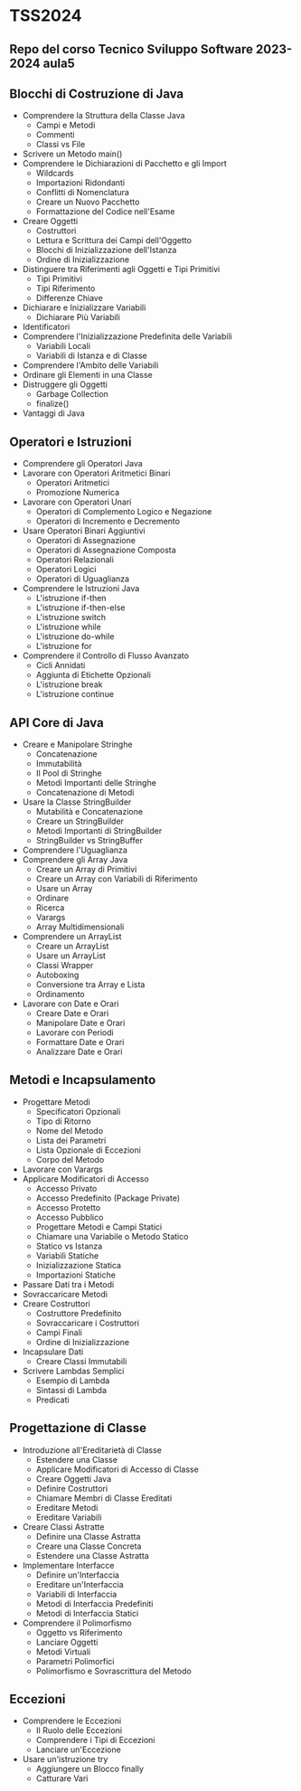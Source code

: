 # TSS2024
Repo del corso Tecnico Sviluppo Software 2023-2024
aula5
---

## Blocchi di Costruzione di Java

* Comprendere la Struttura della Classe Java
  * Campi e Metodi
  * Commenti
  * Classi vs File
* Scrivere un Metodo main()
* Comprendere le Dichiarazioni di Pacchetto e gli Import
  * Wildcards
  * Importazioni Ridondanti
  * Conflitti di Nomenclatura
  * Creare un Nuovo Pacchetto
  * Formattazione del Codice nell'Esame
* Creare Oggetti
  * Costruttori
  * Lettura e Scrittura dei Campi dell'Oggetto
  * Blocchi di Inizializzazione dell'Istanza
  * Ordine di Inizializzazione
* Distinguere tra Riferimenti agli Oggetti e Tipi Primitivi
  * Tipi Primitivi
  * Tipi Riferimento
  * Differenze Chiave
* Dichiarare e Inizializzare Variabili
  * Dichiarare Più Variabili
* Identificatori
* Comprendere l'Inizializzazione Predefinita delle Variabili
  * Variabili Locali
  * Variabili di Istanza e di Classe
* Comprendere l'Ambito delle Variabili
* Ordinare gli Elementi in una Classe
* Distruggere gli Oggetti
  * Garbage Collection
  * finalize()
* Vantaggi di Java

## Operatori e Istruzioni

* Comprendere gli Operatori Java
* Lavorare con Operatori Aritmetici Binari
  * Operatori Aritmetici
  * Promozione Numerica
* Lavorare con Operatori Unari
  * Operatori di Complemento Logico e Negazione
  * Operatori di Incremento e Decremento
* Usare Operatori Binari Aggiuntivi
  * Operatori di Assegnazione
  * Operatori di Assegnazione Composta
  * Operatori Relazionali
  * Operatori Logici
  * Operatori di Uguaglianza
* Comprendere le Istruzioni Java
  * L'istruzione if-then
  * L'istruzione if-then-else
  * L'istruzione switch
  * L'istruzione while
  * L'istruzione do-while
  * L'istruzione for
* Comprendere il Controllo di Flusso Avanzato
  * Cicli Annidati
  * Aggiunta di Etichette Opzionali
  * L'istruzione break
  * L'istruzione continue

## API Core di Java

* Creare e Manipolare Stringhe
  * Concatenazione
  * Immutabilità
  * Il Pool di Stringhe
  * Metodi Importanti delle Stringhe
  * Concatenazione di Metodi
* Usare la Classe StringBuilder
  * Mutabilità e Concatenazione
  * Creare un StringBuilder
  * Metodi Importanti di StringBuilder
  * StringBuilder vs StringBuffer
* Comprendere l'Uguaglianza
* Comprendere gli Array Java
  * Creare un Array di Primitivi
  * Creare un Array con Variabili di Riferimento
  * Usare un Array
  * Ordinare
  * Ricerca
  * Varargs
  * Array Multidimensionali
* Comprendere un ArrayList
  * Creare un ArrayList
  * Usare un ArrayList
  * Classi Wrapper
  * Autoboxing
  * Conversione tra Array e Lista
  * Ordinamento
* Lavorare con Date e Orari
  * Creare Date e Orari
  * Manipolare Date e Orari
  * Lavorare con Periodi
  * Formattare Date e Orari
  * Analizzare Date e Orari

## Metodi e Incapsulamento

* Progettare Metodi
  * Specificatori Opzionali
  * Tipo di Ritorno
  * Nome del Metodo
  * Lista dei Parametri
  * Lista Opzionale di Eccezioni
  * Corpo del Metodo
* Lavorare con Varargs
* Applicare Modificatori di Accesso
  * Accesso Privato
  * Accesso Predefinito (Package Private)
  * Accesso Protetto
  * Accesso Pubblico
  * Progettare Metodi e Campi Statici
  * Chiamare una Variabile o Metodo Statico
  * Statico vs Istanza
  * Variabili Statiche
  * Inizializzazione Statica
  * Importazioni Statiche
* Passare Dati tra i Metodi
* Sovraccaricare Metodi
* Creare Costruttori
  * Costruttore Predefinito
  * Sovraccaricare i Costruttori
  * Campi Finali
  * Ordine di Inizializzazione
* Incapsulare Dati
  * Creare Classi Immutabili
* Scrivere Lambdas Semplici
  * Esempio di Lambda
  * Sintassi di Lambda
  * Predicati

## Progettazione di Classe

* Introduzione all'Ereditarietà di Classe
  * Estendere una Classe
  * Applicare Modificatori di Accesso di Classe
  * Creare Oggetti Java
  * Definire Costruttori
  * Chiamare Membri di Classe Ereditati
  * Ereditare Metodi
  * Ereditare Variabili
* Creare Classi Astratte
  * Definire una Classe Astratta
  * Creare una Classe Concreta
  * Estendere una Classe Astratta
* Implementare Interfacce
  * Definire un'Interfaccia
  * Ereditare un'Interfaccia
  * Variabili di Interfaccia
  * Metodi di Interfaccia Predefiniti
  * Metodi di Interfaccia Statici
* Comprendere il Polimorfismo
  * Oggetto vs Riferimento
  * Lanciare Oggetti
  * Metodi Virtuali
  * Parametri Polimorfici
  * Polimorfismo e Sovrascrittura del Metodo

## Eccezioni

* Comprendere le Eccezioni
  * Il Ruolo delle Eccezioni
  * Comprendere i Tipi di Eccezioni
  * Lanciare un'Eccezione
* Usare un'istruzione try
  * Aggiungere un Blocco finally
  * Catturare Vari
